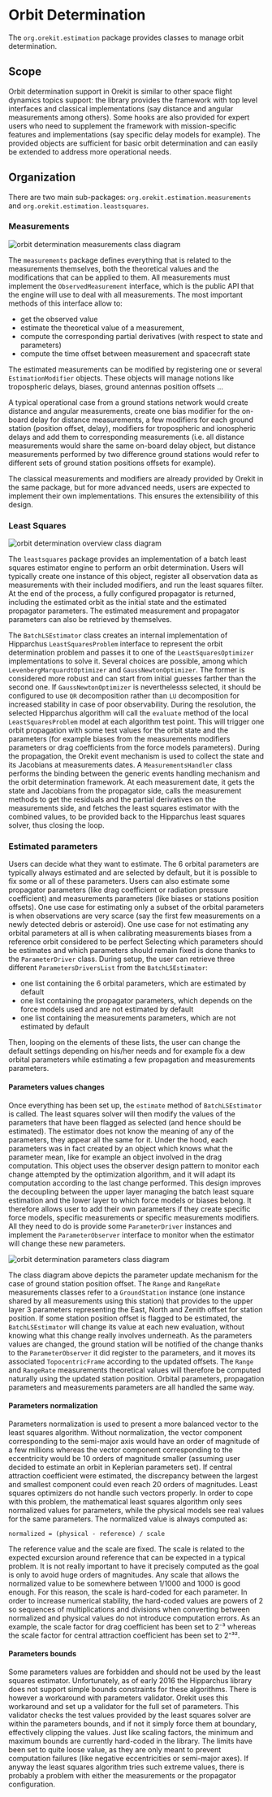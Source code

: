 <!--- Copyright 2002-2017 CS Systèmes d'Information
  Licensed under the Apache License, Version 2.0 (the "License");
  you may not use this file except in compliance with the License.
  You may obtain a copy of the License at
  
    http://www.apache.org/licenses/LICENSE-2.0
  
  Unless required by applicable law or agreed to in writing, software
  distributed under the License is distributed on an "AS IS" BASIS,
  WITHOUT WARRANTIES OR CONDITIONS OF ANY KIND, either express or implied.
  See the License for the specific language governing permissions and
  limitations under the License.
-->
Orbit Determination
===================

The `org.orekit.estimation` package provides classes to manage orbit determination.
    
Scope
-----

Orbit determination support in Orekit is similar to other space flight dynamics topics
support: the library provides the framework with top level interfaces and classical
implementations (say distance and angular measurements among others). Some hooks are
also provided for expert users who need to supplement the framework with mission-specific
features and implementations (say specific delay models for example). The provided objects
are sufficient for basic orbit determination and can easily be extended to address more
operational needs.

Organization
------------

There are two main sub-packages: `org.orekit.estimation.measurements` and `org.orekit.estimation.leastsquares`.

### Measurements

![orbit determination measurements class diagram](../images/design/orbit-determination-measurements-class-diagram.png)

The `measurements` package defines everything that is related to the measurements themselves, both the theoretical
values and the modifications that can be applied to them. All measurements must implement the `ObservedMeasurement`
interface, which is the public API that the engine will use to deal with all measurements. The most important
methods of this interface allow to:

* get the observed value
* estimate the theoretical value of a measurement,
* compute the corresponding partial derivatives (with respect to state and parameters)
* compute the time offset between measurement and spacecraft state

The estimated measurements can be modified by registering one or several `EstimationModifier`
objects. These objects will manage notions like tropospheric delays, biases, ground antennas position offsets ...

A typical operational case from a ground stations network would create distance and angular measurements, create
one bias modifier for the on-board delay for distance measurements, a few modifiers for each ground station
(position offset, delay), modifiers for tropospheric and ionospheric delays and add them to corresponding measurements
(i.e. all distance measurements would share the same on-board delay object, but distance measurements performed
by two difference ground stations would refer to different sets of ground station positions offsets for example).

The classical measurements and modifiers are already provided by Orekit in the same package, but for more advanced
needs, users are expected to implement their own implementations. This ensures the extensibility of this design.

### Least Squares

![orbit determination overview class diagram](../images/design/orbit-determination-overview-class-diagram.png)

The `leastsquares` package provides an implementation of a batch least squares estimator engine to perform an orbit
determination. Users will typically create one instance of this object, register all observation data as measurements
with their included modifiers, and run the least squares filter. At the end of the process, a fully configured propagator
is returned, including the estimated orbit as the initial state and the estimated propagator parameters. The estimated
measurement and propagator parameters can also be retrieved by themselves.

The `BatchLSEstimator` class creates an internal implementation of Hipparchus `LeastSquaresProblem` interface
to represent the orbit determination problem and passes it to one of the `LeastSquaresOptimizer` implementations to
solve it. Several choices are possible, among which `LevenbergMarquardtOptimizer` and `GaussNewtonOptimizer`. The former
is considered more robust and can start from initial guesses farther than the second one. If `GaussNewtonOptimizer` is
neverthelesss selected, it should be configured to use `QR` decomposition rather than `LU` decomposition for increased
stability in case of poor observability. During the resolution, the selected Hipparchus algorithm will call the `evaluate`
method of the local `LeastSquaresProblem` model at each algorithm test point. This will trigger one orbit propagation with
some test values for the orbit state and the parameters (for example biases from the measurements modifiers parameters
or drag coefficients from the force models parameters). During the propagation, the Orekit event mechanism is used to
collect the state and its Jacobians at measurements dates. A `MeasurementsHandler` class performs the binding between the
generic events handling mechanism and the orbit determination framework. At each measurement date, it gets the state
and Jacobians from the propagator side, calls the measurement methods to get the residuals and the partial
derivatives on the measurements side, and fetches the least squares estimator with the combined values, to be
provided back to the Hipparchus least squares solver, thus closing the loop.

### Estimated parameters

Users can decide what they want to estimate. The 6 orbital parameters are typically always estimated and are selected
by default, but it is possible to fix some or all of these parameters. Users can also estimate some propagator parameters
(like drag coefficient or radiation pressure coefficient) and measurements parameters (like biases or stations position
offsets). One use case for estimating only a subset of the orbital parameters is when observations are very scarce (say
the first few measurements on a newly detected debris or asteroid). One use case for not estimating any orbital parameters
at all is when calibrating measurements biases from a reference orbit considered to be perfect Selecting which parameters
should be estimates and which parameters should remain fixed is done thanks to the `ParameterDriver` class. During setup,
the user can retrieve three different `ParametersDriversList` from the `BatchLSEstimator`:

* one list containing the 6 orbital parameters, which are estimated by default
* one list containing the propagator parameters, which depends on the force models used and
  are not estimated by default
* one list containing the measurements parameters, which are not estimated by default

Then, looping on the elements of these lists, the user can change the default settings depending on his/her needs
and for example fix a dew orbital parameters while estimating a few propagation and measurements parameters.

#### Parameters values changes

Once everything has been set up, the `estimate` method of `BatchLSEstimator` is called. The least squares solver will
then modify the values of the parameters that have been flagged as selected (and hence should be estimated). The
estimator does not know the meaning of any of the parameters, they appear all the same for it. Under the hood,
each parameters was in fact created by an object which knows what the parameter mean, like for example an object
involved in the drag computation. This object uses the observer design pattern to monitor each change attempted by
the optimization algorithm, and it will adapt its computation according to the last change performed. This design
improves the decoupling between the upper layer managing the batch least square estimation and the lower layer to
which force models or biases belong. It therefore allows user to add their own parameters if they create specific
force models, specific measurements or specific measurements modifiers. All they need to do is provide some
`ParameterDriver` instances and implement the `ParameterObserver` interface to monitor when the estimator will
change these new parameters.

![orbit determination parameters class diagram](../images/design/orbit-determination-parameters-class-diagram.png)

The class diagram above depicts the parameter update mechanism for the case of ground station position offset. The
`Range` and `RangeRate` measurements classes refer to a `GroundStation` instance (one instance shared by all
measurements using this station) that provides to the upper layer 3 parameters representing the East, North and
Zenith offset for station position. If some station position offset is flagged to be estimated, the `BatchLSEstimator`
will change its value at each new evaluation, without knowing what this change really involves underneath. As the
parameters values are changed, the ground station will be notified of the change thanks to the `ParameterObserver`
it did register to the parameters, and it moves its associated `TopocentricFrame` according to the updated offsets.
The `Range` and `RangeRate` measurements theoretical values will therefore be computed naturally using the updated
station position. Orbital parameters, propagation parameters and measurements parameters are all handled the same
way.

#### Parameters normalization

Parameters normalization is used to present a more balanced vector to the least squares algorithm. Without normalization,
the vector component corresponding to the semi-major axis would have an order of magnitude of a few millions whereas
the vector component corresponding to the eccentricity would be 10 orders of magnitude smaller (assuming user decided
to estimate an orbit in Keplerian parameters set). If central attraction coefficient were estimated, the discrepancy
between the largest and smallest component could even reach 20 orders of magnitudes. Least squares optimizers do not
handle such vectors properly. In order to cope with this problem, the mathematical least squares algorithm only sees
normalized values for parameters, while the physical models see real values for the same parameters. The normalized
value is always computed as:

    normalized = (physical - reference) / scale

The reference value and the scale are fixed. The scale is related to the expected excursion around reference that
can be expected in a typical problem. It is not really important to have it precisely computed as the goal is only
to avoid huge orders of magnitudes. Any scale that allows the normalized value to be somewhere between 1/1000 and 1000
is good enough. For this reason, the scale is hard-coded for each parameter. In order to increase numerical stability,
the hard-coded values are powers of 2 so sequences of multiplications and divisions when converting between normalized
and physical values do not introduce computation errors. As an example, the scale factor for drag coefficient has
been set to 2⁻³ whereas the scale factor for central attraction coefficient has been set to 2⁺³².

#### Parameters bounds

Some parameters values are forbidden and should not be used by the least squares estimator. Unfortunately, as of
early 2016 the Hipparchus library does not support simple bounds constraints for these algorithms. There is
however a workaround with parameters validator. Orekit uses this workaround and set up a validator for the full
set of parameters. This validator checks the test values provided by the least squares solver are within the
parameters bounds, and if not it simply force them at boundary, effectively clipping the values. Just like
scaling factors, the minimum and maximum bounds are currently hard-coded in the library. The limits have been
set to quite loose value, as they are only meant to prevent computation failures (like negative eccentricities
or semi-major axes). If anyway the least squares algorithm tries such extreme values, there is probably a
problem with either the measurements or the propagator configuration.

